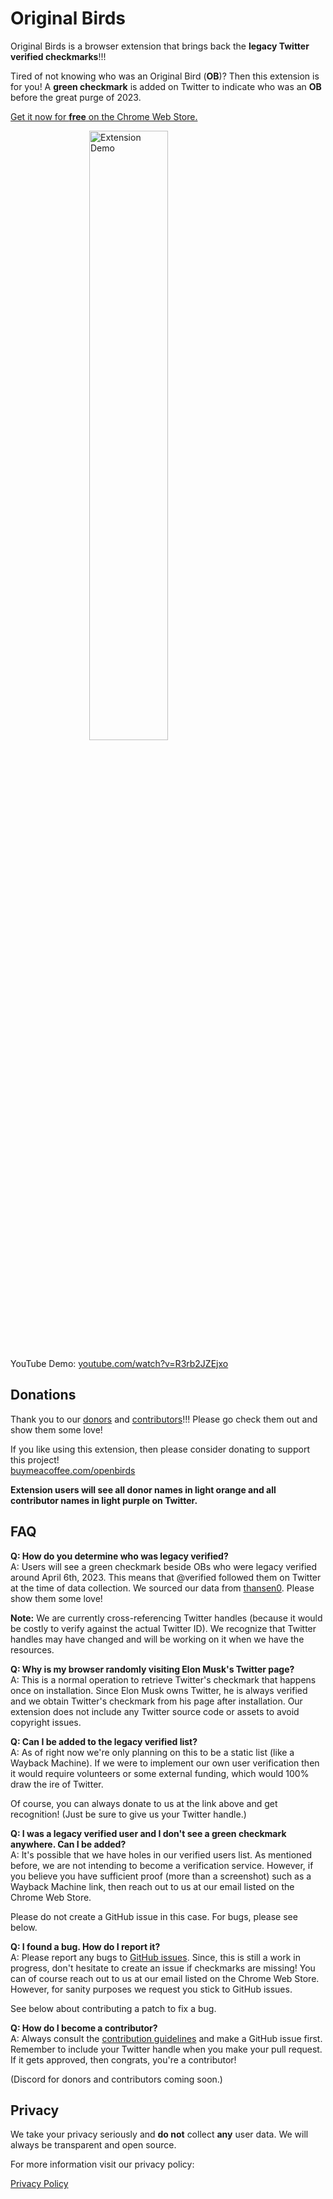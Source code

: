 # Original Birds

Original Birds is a browser extension that brings back the **legacy Twitter verified checkmarks**!!!

Tired of not knowing who was an Original Bird (**OB**)? Then this extension is for you! A **green checkmark** is added on Twitter to indicate who was an **OB** before the great purge of 2023.

[Get it now for **free** on the Chrome Web Store.](https://chrome.google.com/webstore/detail/original-birds/chhgbpmapfgibdoimakecicdlhhmkpjn)

<img src="https://chromestone.github.io/OriginalBirds/images/reynolds.png" alt="Extension Demo" style="width: 50%;display: block;margin-left: auto;margin-right: auto">

YouTube Demo: [youtube.com/watch?v=R3rb2JZEjxo](https://www.youtube.com/watch?v=R3rb2JZEjxo)

## Donations

Thank you to our [donors](donors.md) and [contributors](contributors.md)!!! Please go check them out and show them some love!

If you like using this extension, then please consider donating to support this project!<br />
[buymeacoffee.com/openbirds](https://www.buymeacoffee.com/openbirds)

**Extension users will see all donor names in light orange and all contributor names in light purple on Twitter.**

## FAQ

**Q: How do you determine who was legacy verified?**<br />
A: Users will see a green checkmark beside OBs who were legacy verified around April 6th, 2023. This means that @verified followed them on Twitter at the time of data collection. We sourced our data from [thansen0](https://github.com/thansen0/verified_twitters). Please show them some love!

**Note:** We are currently cross-referencing Twitter handles (because it would be costly to verify against the actual Twitter ID). We recognize that Twitter handles may have changed and will be working on it when we have the resources.

**Q: Why is my browser randomly visiting Elon Musk's Twitter page?**<br />
A: This is a normal operation to retrieve Twitter's checkmark that happens once on installation. Since Elon Musk owns Twitter, he is always verified and we obtain Twitter's checkmark from his page after installation. Our extension does not include any Twitter source code or assets to avoid copyright issues.

**Q: Can I be added to the legacy verified list?**<br />
A: As of right now we're only planning on this to be a static list (like a Wayback Machine). If we were to implement our own user verification then it would require volunteers or some external funding, which would 100% draw the ire of Twitter.

Of course, you can always donate to us at the link above and get recognition! (Just be sure to give us your Twitter handle.)

**Q: I was a legacy verified user and I don't see a green checkmark anywhere. Can I be added?**<br />
A: It's possible that we have holes in our verified users list. As mentioned before, we are not intending to become a verification service. However, if you believe you have sufficient proof (more than a screenshot) such as a Wayback Machine link, then reach out to us at our email listed on the Chrome Web Store.

Please do not create a GitHub issue in this case. For bugs, please see below.

**Q: I found a bug. How do I report it?**<br />
A: Please report any bugs to [GitHub issues](https://github.com/chromestone/OriginalBirds/issues). Since, this is still a work in progress, don't hesitate to create an issue if checkmarks are missing! You can of course reach out to us at our email listed on the Chrome Web Store. However, for sanity purposes we request you stick to GitHub issues.

See below about contributing a patch to fix a bug.

**Q: How do I become a contributor?**<br />
A: Always consult the [contribution guidelines](https://github.com/chromestone/OriginalBirds/blob/main/CONTRIBUTING.md) and make a GitHub issue first. Remember to include your Twitter handle when you make your pull request. If it gets approved, then congrats, you're a contributor!

(Discord for donors and contributors coming soon.)

## Privacy

We take your privacy seriously and **do not** collect **any** user data. We will always be transparent and open source.

For more information visit our privacy policy:

[Privacy Policy](privacy.md)
